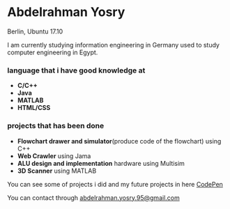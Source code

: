 # Abdelrahman Yosry

Berlin, Ubuntu 17.10

I am currently studying information engineering in Germany 
used to study computer engineering in Egypt.  



### language that i have good knowledge at 
  + **C/C++**
  + **Java**
  + **MATLAB**
  + **HTML/CSS**

### projects that has been done
   + **Flowchart drawer and simulator**(produce code of the flowchart) using C++
   + **Web Crawler** using Jama
   + **ALU design and implementation** hardware using Multisim
   + **3D Scanner** using MATLAB



You can see some of projects i did and my future projects in here
[CodePen](https://codepen.io/yosry/)

You can contact through abdelrahman.yosry.95@gmail.com

